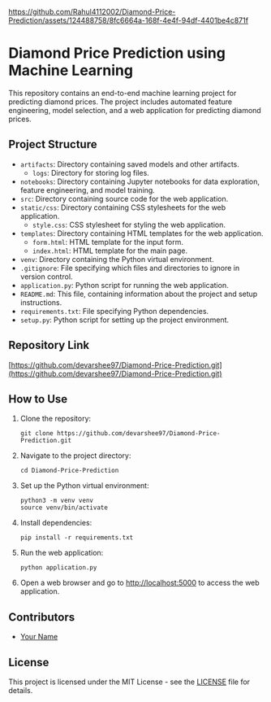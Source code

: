 

https://github.com/Rahul4112002/Diamond-Price-Prediction/assets/124488758/8fc6664a-168f-4e4f-94df-4401be4c871f


# Diamond Price Prediction using Machine Learning

This repository contains an end-to-end machine learning project for predicting diamond prices. The project includes automated feature engineering, model selection, and a web application for predicting diamond prices.

## Project Structure

- `artifacts`: Directory containing saved models and other artifacts.
  - `logs`: Directory for storing log files.
- `notebooks`: Directory containing Jupyter notebooks for data exploration, feature engineering, and model training.
- `src`: Directory containing source code for the web application.
- `static/css`: Directory containing CSS stylesheets for the web application.
  - `style.css`: CSS stylesheet for styling the web application.
- `templates`: Directory containing HTML templates for the web application.
  - `form.html`: HTML template for the input form.
  - `index.html`: HTML template for the main page.
- `venv`: Directory containing the Python virtual environment.
- `.gitignore`: File specifying which files and directories to ignore in version control.
- `application.py`: Python script for running the web application.
- `README.md`: This file, containing information about the project and setup instructions.
- `requirements.txt`: File specifying Python dependencies.
- `setup.py`: Python script for setting up the project environment.

## Repository Link

[https://github.com/devarshee97/Diamond-Price-Prediction.git](https://github.com/devarshee97/Diamond-Price-Prediction.git)

## How to Use

1. Clone the repository:

   ```
   git clone https://github.com/devarshee97/Diamond-Price-Prediction.git
   ```

2. Navigate to the project directory:

   ```
   cd Diamond-Price-Prediction
   ```

3. Set up the Python virtual environment:

   ```
   python3 -m venv venv
   source venv/bin/activate
   ```

4. Install dependencies:

   ```
   pip install -r requirements.txt
   ```

5. Run the web application:

   ```
   python application.py
   ```

6. Open a web browser and go to [http://localhost:5000](http://localhost:5000) to access the web application.

## Contributors

- [Your Name](https://github.com/yourusername)

## License

This project is licensed under the MIT License - see the [LICENSE](LICENSE) file for details.
